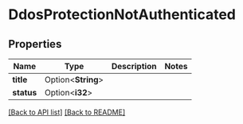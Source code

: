 # DdosProtectionNotAuthenticated

## Properties

Name | Type | Description | Notes
------------ | ------------- | ------------- | -------------
**title** | Option<**String**> |  | 
**status** | Option<**i32**> |  | 

[[Back to API list]](../README.md#documentation-for-api-endpoints) [[Back to README]](../README.md)


